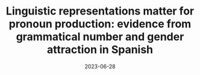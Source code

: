 ---
title: "Linguistic representations matter for pronoun production: evidence from grammatical number and gender attraction in Spanish"
collection: publications
permalink: /publication/2023_EMOKINE
date: 2023-06-28
venue: 'submitted'
paperurl: ''
link: ''
citation: 'Pañeda, C., Kandel, M. <b>Bahmanian, N.</b>, Martinez Bruera, M., Phillips, C. \& Lago, S. (in-prep). &quot;Linguistic representations matter for pronoun production: evidence from grammatical number and gender attraction in Spanish.&quot;'


---